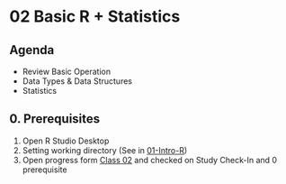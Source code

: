 # 02 Basic R + Statistics
## Agenda
- Review Basic Operation
- Data Types & Data Structures
- Statistics

## 0. Prerequisites
1. Open R Studio Desktop
2. Setting working directory (See in [01-Intro-R](01-intro-R.md))
3. Open progress form [Class 02](https://forms.gle/syVRfduXskPQXLUs5) and checked on Study Check-In and 0 prerequisite

